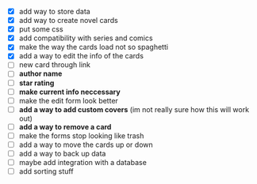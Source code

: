- [x] add way to store data
- [x] add way to create novel cards
- [x] put some css
- [x] add compatibility with series and comics
- [x] make the way the cards load not so spaghetti
- [x] add a way to edit the info of the cards
- [ ] new card through link
- [ ] **author name**
- [ ] **star rating**
- [ ] **make current info neccessary**
- [ ] make the edit form look better
- [ ] **add a way to add custom covers** (im not really sure how this will work out)
- [ ] **add a way to remove a card**
- [ ] make the forms stop looking like trash
- [ ] add a way to move the cards up or down
- [ ] add a way to back up data
- [ ] maybe add integration with a database
- [ ] add sorting stuff 